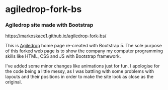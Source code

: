# agiledrop-fork-bs
<h3>Agiledrop site made with Bootstrap</h3>

https://markoskace1.github.io/agiledrop-fork-bs/

<p>
  This is <a href="https://www.agiledrop.si/">Agiledrop</a> home page re-created with Bootstrap 5. The sole purpose of this forked web page is to show the company my computer programming skills like HTML, CSS and JS with Bootstrap framework. 
</p>

<p>
I've added some minor changes like animations just for fun. I apologise for the code being a little messy, as I was battling with some problems with layouts and their positions in order to make the site look as close as the original.
</p>
